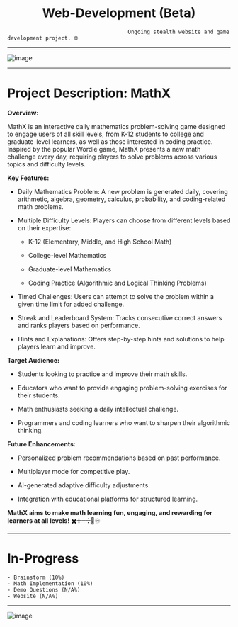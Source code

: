 <h1 align="center">
  Web-Development (Beta)
</h1>

                                          Ongoing stealth website and game development project. 🌐

-------------------------------------

![image](https://github.com/user-attachments/assets/ef80bd27-3ba1-4b9a-aa34-dd68e5620fe9)

-------------------------------------

# Project Description: MathX

**Overview:**

MathX is an interactive daily mathematics problem-solving game designed to engage users of all skill levels, from K-12 students to college and graduate-level learners, as well as those interested in coding practice. Inspired by the popular Wordle game, MathX presents a new math challenge every day, requiring players to solve problems across various topics and difficulty levels.

**Key Features:**

- Daily Mathematics Problem: A new problem is generated daily, covering arithmetic, algebra, geometry, calculus, probability, and coding-related math problems.

- Multiple Difficulty Levels: Players can choose from different levels based on their expertise:

    - K-12 (Elementary, Middle, and High School Math)

    - College-level Mathematics

    - Graduate-level Mathematics

    - Coding Practice (Algorithmic and Logical Thinking Problems)

- Timed Challenges: Users can attempt to solve the problem within a given time limit for added challenge.

- Streak and Leaderboard System: Tracks consecutive correct answers and ranks players based on performance.

- Hints and Explanations: Offers step-by-step hints and solutions to help players learn and improve.

**Target Audience:**

- Students looking to practice and improve their math skills.

- Educators who want to provide engaging problem-solving exercises for their students.

- Math enthusiasts seeking a daily intellectual challenge.

- Programmers and coding learners who want to sharpen their algorithmic thinking.

**Future Enhancements:**

- Personalized problem recommendations based on past performance.

- Multiplayer mode for competitive play.

- AI-generated adaptive difficulty adjustments.

- Integration with educational platforms for structured learning.

__MathX aims to make math learning fun, engaging, and rewarding for learners at all levels!__ ✖️➕➖➗🟰♾️

-------------------------------------

# In-Progress

    - Brainstorm (10%)
    - Math Implementation (10%)
    - Demo Questions (N/A%)
    - Website (N/A%)

-------------------------------------

![image](https://github.com/user-attachments/assets/10ae4b99-3e41-441f-a93f-1d5a6b9f57f6)
